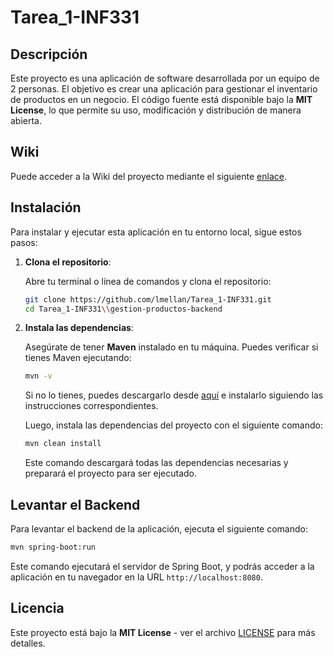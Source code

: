# Tarea_1-INF331


## Descripción

Este proyecto es una aplicación de software desarrollada por un equipo de 2 personas. El objetivo es crear una aplicación para gestionar el inventario de productos en un negocio. El código fuente está disponible bajo la **MIT License**, lo que permite su uso, modificación y distribución de manera abierta.

## Wiki

Puede acceder a la Wiki del proyecto mediante el siguiente [enlace](https://github.com/lmellan/Tarea_1-INF331/wiki).  

## Instalación

Para instalar y ejecutar esta aplicación en tu entorno local, sigue estos pasos:

1. **Clona el repositorio**:

   Abre tu terminal o línea de comandos y clona el repositorio:

   ```bash
   git clone https://github.com/lmellan/Tarea_1-INF331.git
   cd Tarea_1-INF331\\gestion-productos-backend
   ```

2. **Instala las dependencias**:

   Asegúrate de tener **Maven** instalado en tu máquina. Puedes verificar si tienes Maven ejecutando:

   ```bash
   mvn -v
   ```

   Si no lo tienes, puedes descargarlo desde [aquí](https://maven.apache.org/download.cgi) e instalarlo siguiendo las instrucciones correspondientes.

   Luego, instala las dependencias del proyecto con el siguiente comando:

   ```bash
   mvn clean install
   ```

   Este comando descargará todas las dependencias necesarias y preparará el proyecto para ser ejecutado.

## Levantar el Backend

Para levantar el backend de la aplicación, ejecuta el siguiente comando:

```bash
mvn spring-boot:run
```

Este comando ejecutará el servidor de Spring Boot, y podrás acceder a la aplicación en tu navegador en la URL `http://localhost:8080`.

   
## Licencia

Este proyecto está bajo la **MIT License** - ver el archivo [LICENSE](https://github.com/lmellan/Tarea_1-INF331/blob/main/LICENSE) para más detalles.
